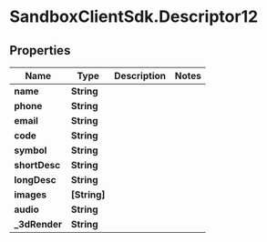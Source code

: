 # SandboxClientSdk.Descriptor12

## Properties
Name | Type | Description | Notes
------------ | ------------- | ------------- | -------------
**name** | **String** |  | 
**phone** | **String** |  | 
**email** | **String** |  | 
**code** | **String** |  | 
**symbol** | **String** |  | 
**shortDesc** | **String** |  | 
**longDesc** | **String** |  | 
**images** | **[String]** |  | 
**audio** | **String** |  | 
**_3dRender** | **String** |  | 
